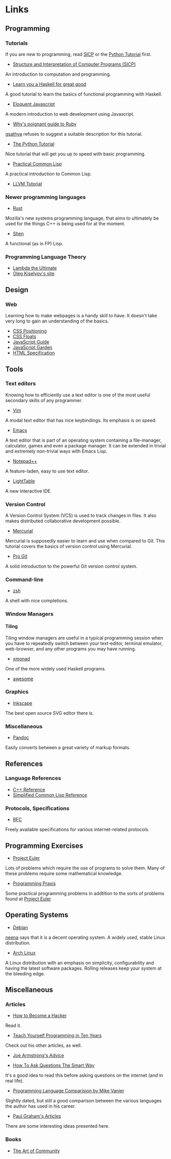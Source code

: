 # Links

## Programming

### Tutorials

If you are new to programming, read
[SICP](http://mitpress.mit.edu/sicp/full-text/book/book.html) or the
[Python Tutorial](http://docs.python.org/3/tutorial/) first.

- [Structure and Interpretation of Computer Programs (SICP)](http://mitpress.mit.edu/sicp/full-text/book/book.html)

An introduction to computation and programming.

- [Learn you a Haskell for great good](http://learnyouahaskell.com/chapters)

A good tutorial to learn the basics of functional programming with Haskell.

- [Eloquent Javascript](http://eloquentjavascript.net/contents.html)

A modern introduction to web development using Javascript.

- [Why's poignant guide to Ruby](http://mislav.uniqpath.com/poignant-guide/)

[gsathya](http://gsathya.in/) refuses to suggest a suitable description for this
tutorial.

- [The Python Tutorial](http://docs.python.org/3/tutorial/)

Nice tutorial that will get you up to speed with basic programming.

- [Practical Common Lisp](http://www.gigamonkeys.com/book/)

A practical introduction to Common Lisp.

- [LLVM Tutorial](http://llvm.org/docs/tutorial/index.html)

### Newer programming languages

- [Rust](http://www.rust-lang.org/) 

Mozilla's new systems programming language, that aims to ultimately be
used for the things C++ is being used for at the moment.

- [Shen](http://www.shenlanguage.org/)

A functional (as in FP) Lisp.

### Programming Language Theory

- [Lambda the Ultimate](http://lambda-the-ultimate.org/)
- [Oleg Kiselyov's site](http://okmij.org/ftp/)

## Design

### Web

Learning how to make webpages is a handy skill to have. It
doesn't take very long to gain an understanding of the basics.

- [CSS Positioning](http://alistapart.com/article/css-positioning-101)
- [CSS Floats](http://alistapart.com/article/css-floats-101)
- [JavaScript Guide](https://developer.mozilla.org/en-US/docs/JavaScript/Guide)
- [JavaScript Garden](http://bonsaiden.github.com/JavaScript-Garden/)
- [HTML Specification](http://www.w3.org/TR/html51/)

## Tools

### Text editors

Knowing how to efficiently use a text editor is one of the most useful
secondary skills of any programmer.

- [Vim](http://www.vim.org/others.php)

A modal text editor that has nice keybindings. Its emphasis is on
speed.

- [Emacs](http://www.gnu.org/software/emacs/tour/)

A text editor that is part of an operating system containing a
file-manager, calculator, games and even a package manager. It can be
extended in trivial and extremely non-trivial ways with Emacs Lisp.

- [Notepad++](http://www.notepad-plus-plus.org/)

A feature-laden, easy to use text editor.

- [LightTable](http://www.lighttable.com/)

A new interactive IDE.

### Version Control

A Version Control System (VCS) is used to track changes in files. It
also makes distributed collaborative development possible.

- [Mercurial](http://hginit.com/01.html)

Mercurial is supposedly easier to learn and use when compared to
Git. This tutorial covers the basics of version control using
Mercurial.

- [Pro Git](http://git-scm.com/book)

A solid introduction to the powerful Git version control system.

### Command-line

- [zsh](https://wiki.archlinux.org/index.php/Zsh)

A shell with nice completions.

### Window Managers

#### Tiling

Tiling window managers are useful in a typical programming session
when you have to repeatedly switch between your text-editor, terminal
emulator, web-browser, and any other programs you may have running.

- [xmonad](http://xmonad.org/)

One of the more widely used Haskell programs.

- [awesome](http://awesome.naquadah.org/)

### Graphics
- [Inkscape](http://tavmjong.free.fr/INKSCAPE/MANUAL/html/)

The best open source SVG editor there is.

### Miscellaneous

- [Pandoc](http://johnmacfarlane.net/pandoc/index.html)

Easily converts between a great variety of markup formats.

## References

### Language References

- [C++ Reference](http://en.cppreference.com/w/)
- [Simplified Common Lisp Reference](http://jtra.cz/stuff/lisp/sclr/index.html)

### Protocols, Specifications

- [RFC](http://www.rfc-editor.org/rfc-index2.html)

Freely available specifications for various internet-related protocols.

## Programming Exercises

- [Project Euler](http://projecteuler.net/)

Lots of problems which require the use of programs to solve them. Many
of these problems require some mathematical knowledge.

- [Programming Praxis](http://programmingpraxis.com/)

Some practical programming problems in addtition to the sorts of
problems found at [Project Euler](http://projecteuler.net/)

## Operating Systems

- [Debian](http://www.debian.org/)

[neena](http://neena.at/) says that it is a decent operating system. A
widely used, stable Linux distribution.

- [Arch Linux](https://www.archlinux.org/)

A Linux distribution with an emphasis on simplicity, configurability
and having the latest software packages. Rolling releases keep your
system at the bleeding edge.

## Miscellaneous

### Articles

- [How to Become a Hacker](http://www.catb.org/esr/faqs/hacker-howto.html)

Read it.

- [Teach Yourself Programming in Ten Years](http://norvig.com/21-days.html)

Check out his other articles, as well.

- [Joe Armstrong's Advice](http://erlang.org/pipermail/erlang-questions/2013-January/071944.html)

- [How To Ask Questions The Smart Way](http://www.catb.org/esr/faqs/smart-questions.html)

It's a good idea to read this before asking questions on the internet (and in real life).

- [Programming Language Comparision by Mike Vanier](http://users.cms.caltech.edu/~mvanier/hacking/programming.html)

Slightly dated, but still a good comparison between the various
languages the author has used in his career.

- [Paul Graham's Articles](http://paulgraham.com/articles.html)

There are some interesting ideas presented here.

### Books

- [The Art of Community](http://www.artofcommunityonline.org/downloads/jonobacon-theartofcommunity-1ed.pdf)
